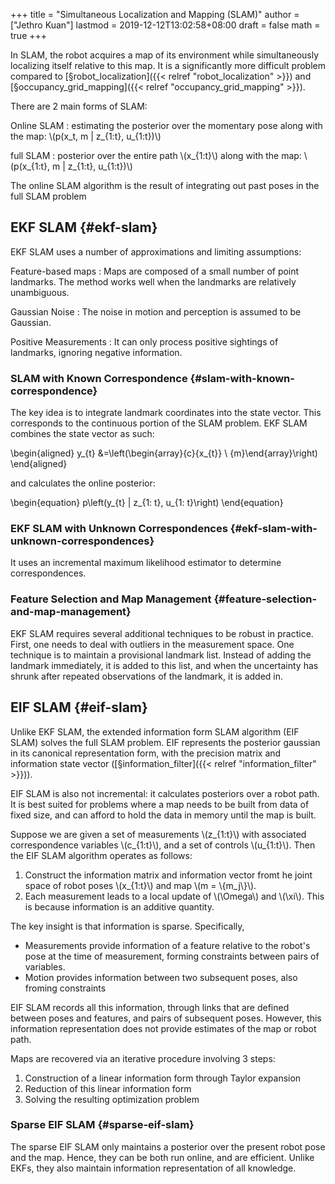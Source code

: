+++
title = "Simultaneous Localization and Mapping (SLAM)"
author = ["Jethro Kuan"]
lastmod = 2019-12-12T13:02:58+08:00
draft = false
math = true
+++

In SLAM, the robot acquires a map of its environment while
simultaneously localizing itself relative to this map. It is a
significantly more difficult problem compared to [§robot\_localization]({{< relref "robot_localization" >}})
and [§occupancy\_grid\_mapping]({{< relref "occupancy_grid_mapping" >}}).

There are 2 main forms of SLAM:

Online SLAM
: estimating the posterior over the momentary pose
    along with the map: \\(p(x\_t, m | z\_{1:t}, u\_{1:t})\\)

full SLAM
: posterior over the entire path \\(x\_{1:t}\\) along with the
    map: \\(p(x\_{1:t}, m | z\_{1:t}, u\_{1:t})\\)

The online SLAM algorithm is the result of integrating out past poses
in the full SLAM problem


## EKF SLAM {#ekf-slam}

EKF SLAM uses a number of approximations and limiting assumptions:

Feature-based maps
: Maps are composed of a small number of point
    landmarks. The method works well when the landmarks are relatively unambiguous.

Gaussian Noise
: The noise in motion and perception is assumed to
    be Gaussian.

Positive Measurements
: It can only process positive sightings of
    landmarks, ignoring negative information.


### SLAM with Known Correspondence {#slam-with-known-correspondence}

The key idea is to integrate landmark coordinates into the state
vector. This corresponds to the continuous portion of the SLAM
problem. EKF SLAM combines the state vector as such:

\begin{aligned}
  y\_{t} &=\left(\begin{array}{c}{x\_{t}} \\ {m}\end{array}\right)
\end{aligned}

and calculates the online posterior:

\begin{equation}
  p\left(y\_{t} | z\_{1: t}, u\_{1: t}\right)
\end{equation}


### EKF SLAM with Unknown Correspondences {#ekf-slam-with-unknown-correspondences}

It uses an incremental maximum likelihood estimator to determine
correspondences.


### Feature Selection and Map Management {#feature-selection-and-map-management}

EKF SLAM requires several additional techniques to be robust in
practice. First, one needs to deal with outliers in the measurement
space. One technique is to maintain a provisional landmark list.
Instead of adding the landmark immediately, it is added to this list,
and when the uncertainty has shrunk after repeated observations of the
landmark, it is added in.


## EIF SLAM {#eif-slam}

Unlike EKF SLAM, the extended information form SLAM algorithm (EIF
SLAM) solves the full SLAM problem. EIF represents the posterior
gaussian in its canonical representation form, with the precision
matrix and information state vector ([§information\_filter]({{< relref "information_filter" >}})).

EIF SLAM is also not incremental: it calculates posteriors over a
robot path. It is best suited for problems where a map needs to be
built from data of fixed size, and can afford to hold the data in
memory until the map is built.

Suppose we are given a set of measurements \\(z\_{1:t}\\) with associated
correspondence variables \\(c\_{1:t}\\), and a set of controls \\(u\_{1:t}\\).
Then the EIF SLAM algorithm operates as follows:

1.  Construct the information matrix and information vector fromt he
    joint space of robot poses \\(x\_{1:t}\\) and map \\(m = \\{m\_j\\}\\).
2.  Each measurement leads to a local update of \\(\Omega\\) and \\(\xi\\).
    This is because information is an additive quantity.

The key insight is that information is sparse. Specifically,

-   Measurements provide information of a feature relative to the
    robot's pose at the time of measurement, forming constraints between
    pairs of variables.
-   Motion provides information between two subsequent poses, also
    froming constraints

EIF SLAM records all this information, through links that are defined
between poses and features, and pairs of subsequent poses. However, this
information representation does not provide estimates of the map or
robot path.

Maps are recovered via an iterative procedure involving 3 steps:

1.  Construction of a linear information form through Taylor expansion
2.  Reduction of this linear information form
3.  Solving the resulting optimization problem


### Sparse EIF SLAM {#sparse-eif-slam}

The sparse EIF SLAM only maintains a posterior over the present robot
pose and the map. Hence, they can be both run online, and are
efficient. Unlike EKFs, they also maintain information representation
of all knowledge.
